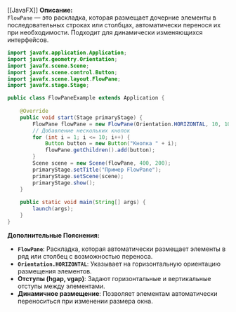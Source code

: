 [[JavaFX]]
**Описание:**  
`FlowPane` — это раскладка, которая размещает дочерние элементы в последовательных строках или столбцах, автоматически перенося их при необходимости. Подходит для динамически изменяющихся интерфейсов.

```java ignore
import javafx.application.Application;
import javafx.geometry.Orientation;
import javafx.scene.Scene;
import javafx.scene.control.Button;
import javafx.scene.layout.FlowPane;
import javafx.stage.Stage;

public class FlowPaneExample extends Application {
    
    @Override
    public void start(Stage primaryStage) {
        FlowPane flowPane = new FlowPane(Orientation.HORIZONTAL, 10, 10); // Создание FlowPane с горизонтальной ориентацией и отступами 10px
        // Добавление нескольких кнопок
        for (int i = 1; i <= 10; i++) {
            Button button = new Button("Кнопка " + i);
            flowPane.getChildren().add(button);
        }
        Scene scene = new Scene(flowPane, 400, 200);
        primaryStage.setTitle("Пример FlowPane");
        primaryStage.setScene(scene);
        primaryStage.show();
    }
    
    public static void main(String[] args) {
        launch(args);
    }
}
```

**Дополнительные Пояснения:**

- **`FlowPane`**: Раскладка, которая автоматически размещает элементы в ряд или столбец с возможностью переноса.
- **`Orientation.HORIZONTAL`**: Указывает на горизонтальную ориентацию размещения элементов.
- **Отступы (hgap, vgap)**: Задают горизонтальные и вертикальные отступы между элементами.
- **Динамичное размещение**: Позволяет элементам автоматически переноситься при изменении размера окна.

